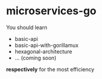 # microservices-go

You should learn

- basic-api
- basic-api-with-gorillamux
- hexagonal-architecture
- ... (coming soon)

**respectively** for the most efficiency
